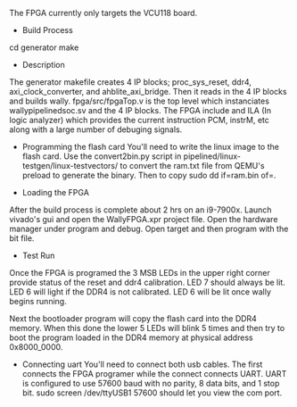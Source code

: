The FPGA currently only targets the VCU118 board.

* Build Process

cd generator
make 

* Description

The generator makefile creates 4 IP blocks; proc_sys_reset, ddr4,
axi_clock_converter, and ahblite_axi_bridge.  Then it reads in the 4 IP blocks
and builds wally.  fpga/src/fpgaTop.v is the top level which instanciates
wallypipelinedsoc.sv and the 4 IP blocks.  The FPGA include and ILA (In logic
analyzer) which provides the current instruction PCM, instrM, etc along with
a large number of debuging signals.

* Programming the flash card
You'll need to write the linux image to the flash card.  Use the convert2bin.py 
script in pipelined/linux-testgen/linux-testvectors/ to convert the ram.txt
file from QEMU's preload to generate the binary.  Then to copy
 sudo dd if=ram.bin of=<path to flash card>.

* Loading the FPGA

After the build process is complete about 2 hrs on an i9-7900x. Launch vivado's
gui and open the WallyFPGA.xpr project file.  Open the hardware manager under
program and debug. Open target and then program with the bit file.

* Test Run

Once the FPGA is programed the 3 MSB LEDs in the upper right corner provide
status of the reset and ddr4 calibration.  LED 7 should always be lit.
LED 6 will light if the DDR4 is not calibrated.  LED 6 will be lit once
wally begins running.

Next the bootloader program will copy the flash card into the DDR4 memory.
When this done the lower 5 LEDs will blink 5 times and then try to boot
the program loaded in the DDR4 memory at physical address 0x8000_0000.

* Connecting uart
You'll need to connect both usb cables.  The first connects the FPGA programer
while the connect connects UART.  UART is configured to use 57600 baud with 
no parity, 8 data bits, and 1 stop bit.  sudo screen /dev/ttyUSB1 57600 should
let you view the com port.


